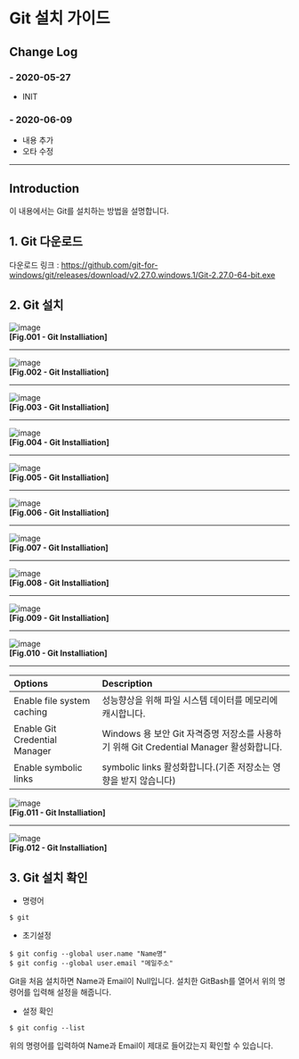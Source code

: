 # **Git 설치 가이드**

## Change Log

### - 2020-05-27
  - INIT

### - 2020-06-09
  - 내용 추가
  - 오타 수정

---
## **Introduction**
이 내용에서는 Git를 설치하는 방법을 설명합니다.

## **1. Git 다운로드**

다운로드 링크 : https://github.com/git-for-windows/git/releases/download/v2.27.0.windows.1/Git-2.27.0-64-bit.exe

## **2. Git 설치**

![image](../image/Software-installation/Git/image001.jpg)  
**[Fig.001 - Git Installiation]**

---
![image](../image/Software-installation/Git/image002.png)  
**[Fig.002 - Git Installiation]**

---
![image](../image/Software-installation/Git/image003.png)  
**[Fig.003 - Git Installiation]**

---
![image](../image/Software-installation/Git/image004.png)  
**[Fig.004 - Git Installiation]**

---
![image](../image/Software-installation/Git/image005.png)  
**[Fig.005 - Git Installiation]**

---
![image](../image/Software-installation/Git/image006.png)  
**[Fig.006 - Git Installiation]**

---
![image](../image/Software-installation/Git/image007.png)  
**[Fig.007 - Git Installiation]**

---
![image](../image/Software-installation/Git/image008.png)  
**[Fig.008 - Git Installiation]**

---
![image](../image/Software-installation/Git/image009.png)  
**[Fig.009 - Git Installiation]**

---
![image](../image/Software-installation/Git/image010.png)  
**[Fig.010 - Git Installiation]**

---
| Options                       | Description                                                                              |
| :---------------------------- | :--------------------------------------------------------------------------------------- |
| Enable file system caching    | 성능향상을 위해 파일 시스템 데이터를 메모리에 캐시합니다.                                |
| Enable Git Credential Manager | Windows 용 보안 Git 자격증명 저장소를 사용하기 위해 Git Credential Manager 활성화합니다. |
| Enable symbolic links         | symbolic links 활성화합니다.(기존 저장소는 영향을 받지 않습니다)                         |  

![image](../image/Software-installation/Git/image011.png)  
**[Fig.011 - Git Installiation]**

---
![image](../image/Software-installation/Git/image012.png)  
**[Fig.012 - Git Installiation]**


## **3. Git 설치 확인**

- 명령어
```
$ git
```

- 초기설정
```
$ git config --global user.name "Name명"
$ git config --global user.email "메일주소"
```
Git을 처음 설치하면 Name과 Email이 Null입니다. 설치한 GitBash를 열어서 위의 명령어를 입력해 설정을 해줍니다.

- 설정 확인 
```
$ git config --list 
```
위의 명령어를 입력하여 Name과 Email이 제대로 들어갔는지 확인할 수 있습니다.